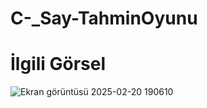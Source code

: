 # C-_Say-TahminOyunu

# İlgili Görsel
![Ekran görüntüsü 2025-02-20 190610](https://github.com/user-attachments/assets/c22952e9-fc51-4b6f-b2b6-d79358e00a03)
